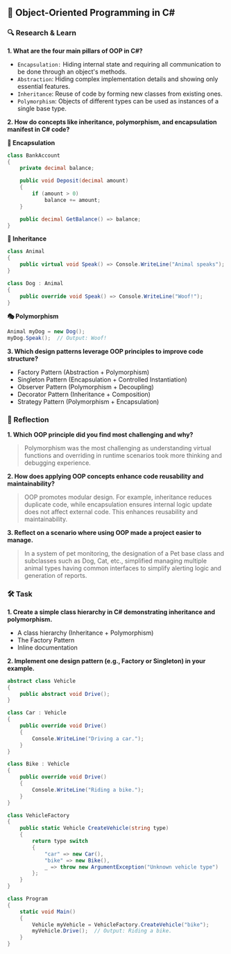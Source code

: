 ## 📌 Object-Oriented Programming in C#

### **🔍 Research & Learn**

**1. What are the four main pillars of OOP in C#?**

- `Encapsulation:` Hiding internal state and requiring all communication to be done through an object's methods.
- `Abstraction`: Hiding complex implementation details and showing only essential features.
- `Inheritance`: Reuse of code by forming new classes from existing ones.
- `Polymorphism`: Objects of different types can be used as instances of a single base type.

**2. How do concepts like inheritance, polymorphism, and encapsulation manifest in C# code?**

**🔐 Encapsulation**

```csharp
class BankAccount
{
    private decimal balance;

    public void Deposit(decimal amount)
    {
        if (amount > 0)
            balance += amount;
    }

    public decimal GetBalance() => balance;
}
```

**🧬 Inheritance**

```csharp
class Animal
{
    public virtual void Speak() => Console.WriteLine("Animal speaks");
}

class Dog : Animal
{
    public override void Speak() => Console.WriteLine("Woof!");
}
```

**🎭 Polymorphism**

```csharp
Animal myDog = new Dog();
myDog.Speak();  // Output: Woof!
```

**3. Which design patterns leverage OOP principles to improve code structure?**

- Factory Pattern (Abstraction + Polymorphism)
- Singleton Pattern (Encapsulation + Controlled Instantiation)
- Observer Pattern (Polymorphism + Decoupling)
- Decorator Pattern (Inheritance + Composition)
- Strategy Pattern (Polymorphism + Encapsulation)

### **📝 Reflection**

**1. Which OOP principle did you find most challenging and why?**

> Polymorphism was the most challenging as understanding virtual functions and overriding in runtime scenarios took more thinking and debugging experience.

**2. How does applying OOP concepts enhance code reusability and maintainability?**

> OOP promotes modular design. For example, inheritance reduces duplicate code, while encapsulation ensures internal logic update does not affect external code. This enhances reusability and maintainability.

**3. Reflect on a scenario where using OOP made a project easier to manage.**

> In a system of pet monitoring, the designation of a Pet base class and subclasses such as Dog, Cat, etc., simplified managing multiple animal types having common interfaces to simplify alerting logic and generation of reports.

### **🛠️ Task**

**1. Create a simple class hierarchy in C# demonstrating inheritance and polymorphism.**

- A class hierarchy (Inheritance + Polymorphism)
- The Factory Pattern
- Inline documentation

**2. Implement one design pattern (e.g., Factory or Singleton) in your example.**

```csharp
abstract class Vehicle
{
    public abstract void Drive();
}

class Car : Vehicle
{
    public override void Drive()
    {
        Console.WriteLine("Driving a car.");
    }
}

class Bike : Vehicle
{
    public override void Drive()
    {
        Console.WriteLine("Riding a bike.");
    }
}
```

```csharp
class VehicleFactory
{
    public static Vehicle CreateVehicle(string type)
    {
        return type switch
        {
            "car" => new Car(),
            "bike" => new Bike(),
            _ => throw new ArgumentException("Unknown vehicle type")
        };
    }
}
```

```csharp
class Program
{
    static void Main()
    {
        Vehicle myVehicle = VehicleFactory.CreateVehicle("bike");
        myVehicle.Drive();  // Output: Riding a bike.
    }
}
```
